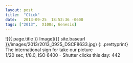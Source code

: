 ```yaml
---
layout: post
title:  "Click"
date:   2013-09-25  18:52:36 -0600
tags: ["2013",  X100s, Genesis]
---
```

![{{ page.title }} Image]({{ site.baseurl }}/images/2013/2013_0925_DSCF8633.jpg)
{: .prettyprint}  
The international sign for take our picture  
1/20 sec, f/8.0, ISO 6400 - Shutter clicks this day: 442